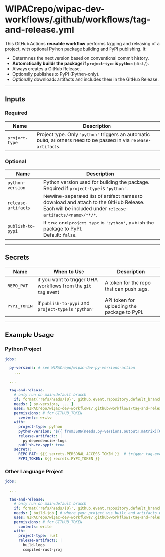 # WIPACrepo/wipac-dev-workflows/.github/workflows/tag-and-release.yml

This GitHub Actions **reusable workflow** performs tagging and releasing of a project, with optional Python package building and PyPI publishing. It:

- Determines the next version based on conventional commit history.
- **Automatically builds the package if `project-type` is `python`** (`dist/`).
- Always creates a GitHub Release.
- Optionally publishes to PyPI (Python-only).
- Optionally downloads artifacts and includes them in the GitHub Release.

---

## Inputs

### Required

| Name           | Description                                                                                                         |
|----------------|---------------------------------------------------------------------------------------------------------------------|
| `project-type` | Project type. Only `'python'` triggers an automatic build, all others need to be passed in via `release-artifacts`. |

### Optional

| Name                | Description                                                                                                                                            |
|---------------------|--------------------------------------------------------------------------------------------------------------------------------------------------------|
| `python-version`    | Python version used for building the package. Required if `project-type` is `'python'`.                                                                |
| `release-artifacts` | Newline-separated list of artifact names to download and attach to the GitHub Release.<br>Each will be included under `release-artifacts/<name>/**/*`. |
| `publish-to-pypi`   | If `true` and `project-type` is `'python'`, publish the package to [PyPI](https://pypi.org/).<br>Default: `false`.                                     |

---

## Secrets

| Name         | When to Use                                                   | Description                                  |
|--------------|---------------------------------------------------------------|----------------------------------------------|
| `REPO_PAT`   | if you want to trigger GHA workflows from the `git tag` event | A token for the repo that can push tags.     
| `PYPI_TOKEN` | if `publish-to-pypi` and `project-type` is `'python'`         | API token for uploading the package to PyPI. |

---

## Example Usage

### Python Project

```yaml
jobs:

  py-versions: # see WIPACrepo/wipac-dev-py-versions-action
    ...

  ...

  tag-and-release:
    # only run on main/default branch
    if: format('refs/heads/{0}', github.event.repository.default_branch) == github.ref
    needs: [ py-versions, ... ]
    uses: WIPACrepo/wipac-dev-workflows/.github/workflows/tag-and-release.yml@v...
    permissions: # for GITHUB_TOKEN
      contents: write
    with:
      project-type: python
      python-version: "${{ fromJSON(needs.py-versions.outputs.matrix)[0] }}"
      release-artifacts: |
        py-dependencies-logs
      publish-to-pypi: true
    secrets:
      REPO_PAT: ${{ secrets.PERSONAL_ACCESS_TOKEN }}  # trigger tag-event gha workflows
      PYPI_TOKEN: ${{ secrets.PYPI_TOKEN }}
```

### Other Language Project

```yaml
jobs:

  ...

  tag-and-release:
    # only run on main/default branch
    if: format('refs/heads/{0}', github.event.repository.default_branch) == github.ref
    needs: [ build-job ] # where your project was built and artifacts were uploaded
    uses: WIPACrepo/wipac-dev-workflows/.github/workflows/tag-and-release.yml@v...
    permissions: # for GITHUB_TOKEN
      contents: write
    with:
      project-type: rust
      release-artifacts: |
        build-logs
        compiled-rust-proj
```
